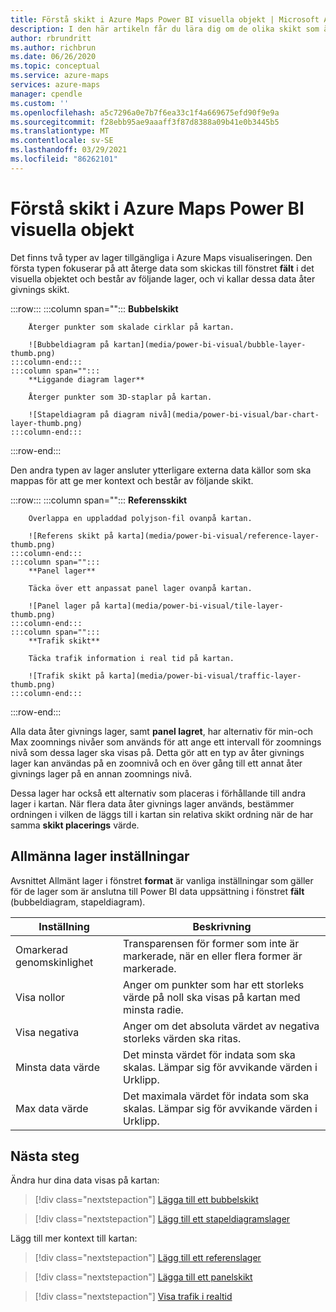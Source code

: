 ```yaml
---
title: Förstå skikt i Azure Maps Power BI visuella objekt | Microsoft Azure Maps
description: I den här artikeln får du lära dig om de olika skikt som är tillgängliga i Microsoft Azure Maps-visualisering för Power BI.
author: rbrundritt
ms.author: richbrun
ms.date: 06/26/2020
ms.topic: conceptual
ms.service: azure-maps
services: azure-maps
manager: cpendle
ms.custom: ''
ms.openlocfilehash: a5c7296a0e7b7f6ea33c1f4a669675efd90f9e9a
ms.sourcegitcommit: f28ebb95ae9aaaff3f87d8388a09b41e0b3445b5
ms.translationtype: MT
ms.contentlocale: sv-SE
ms.lasthandoff: 03/29/2021
ms.locfileid: "86262101"
---
```

# <a name="understanding-layers-in-the-azure-maps-power-bi-visual"></a>Förstå skikt i Azure Maps Power BI visuella objekt

Det finns två typer av lager tillgängliga i Azure Maps visualiseringen. Den första typen fokuserar på att återge data som skickas till fönstret **fält** i det visuella objektet och består av följande lager, och vi kallar dessa data åter givnings skikt.

:::row:::
    :::column span="":::
        **Bubbelskikt**

        Återger punkter som skalade cirklar på kartan.

        ![Bubbeldiagram på kartan](media/power-bi-visual/bubble-layer-thumb.png)
    :::column-end:::
    :::column span="":::
        **Liggande diagram lager**

        Återger punkter som 3D-staplar på kartan.
        
        ![Stapeldiagram på diagram nivå](media/power-bi-visual/bar-chart-layer-thumb.png)
    :::column-end:::
:::row-end:::

Den andra typen av lager ansluter ytterligare externa data källor som ska mappas för att ge mer kontext och består av följande skikt.

:::row:::
    :::column span="":::
        **Referensskikt**

        Överlappa en uppladdad polyjson-fil ovanpå kartan.

        ![Referens skikt på karta](media/power-bi-visual/reference-layer-thumb.png)
    :::column-end:::
    :::column span="":::
        **Panel lager**

        Täcka över ett anpassat panel lager ovanpå kartan.
        
        ![Panel lager på karta](media/power-bi-visual/tile-layer-thumb.png)
    :::column-end:::
    :::column span="":::
        **Trafik skikt**

        Täcka trafik information i real tid på kartan.
        
        ![Trafik skikt på karta](media/power-bi-visual/traffic-layer-thumb.png)
    :::column-end:::
:::row-end:::

Alla data åter givnings lager, samt **panel lagret**, har alternativ för min-och Max zoomnings nivåer som används för att ange ett intervall för zoomnings nivå som dessa lager ska visas på. Detta gör att en typ av åter givnings lager kan användas på en zoomnivå och en över gång till ett annat åter givnings lager på en annan zoomnings nivå.

Dessa lager har också ett alternativ som placeras i förhållande till andra lager i kartan. När flera data åter givnings lager används, bestämmer ordningen i vilken de läggs till i kartan sin relativa skikt ordning när de har samma **skikt placerings** värde.

## <a name="general-layer-settings"></a>Allmänna lager inställningar

Avsnittet Allmänt lager i fönstret **format** är vanliga inställningar som gäller för de lager som är anslutna till Power BI data uppsättning i fönstret **fält** (bubbeldiagram, stapeldiagram).

| Inställning     | Beskrivning   |
|-------------|---------------|
| Omarkerad genomskinlighet | Transparensen för former som inte är markerade, när en eller flera former är markerade.  |
| Visa nollor              | Anger om punkter som har ett storleks värde på noll ska visas på kartan med minsta radie. |
| Visa negativa          | Anger om det absoluta värdet av negativa storleks värden ska ritas.   |
| Minsta data värde          | Det minsta värdet för indata som ska skalas. Lämpar sig för avvikande värden i Urklipp.  |
| Max data värde          | Det maximala värdet för indata som ska skalas. Lämpar sig för avvikande värden i Urklipp.  |

## <a name="next-steps"></a>Nästa steg

Ändra hur dina data visas på kartan:

> [!div class="nextstepaction"]
> [Lägga till ett bubbelskikt](power-bi-visual-add-bubble-layer.md)

> [!div class="nextstepaction"]
> [Lägg till ett stapeldiagramslager](power-bi-visual-add-bar-chart-layer.md)

Lägg till mer kontext till kartan:

> [!div class="nextstepaction"]
> [Lägg till ett referenslager](power-bi-visual-add-reference-layer.md)

> [!div class="nextstepaction"]
> [Lägga till ett panelskikt](power-bi-visual-add-tile-layer.md)

> [!div class="nextstepaction"]
> [Visa trafik i realtid](power-bi-visual-show-real-time-traffic.md)
